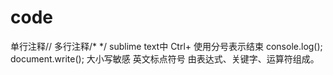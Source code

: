 # code
单行注释//
多行注释/*   */
sublime text中 Ctrl+
使用分号表示结束
  console.log();
  document.write();
大小写敏感
英文标点符号
由表达式、关键字、运算符组成。
